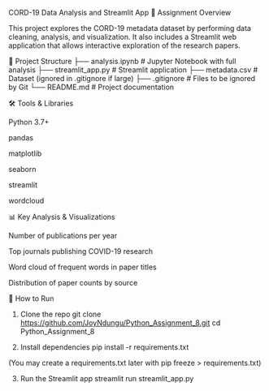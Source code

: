 CORD-19 Data Analysis and Streamlit App
📌 Assignment Overview

This project explores the CORD-19 metadata dataset by performing data cleaning, analysis, and visualization.
It also includes a Streamlit web application that allows interactive exploration of the research papers.


📂 Project Structure
├── analysis.ipynb       # Jupyter Notebook with full analysis
├── streamlit_app.py     # Streamlit application
├── metadata.csv         # Dataset (ignored in .gitignore if large)
├── .gitignore           # Files to be ignored by Git
└── README.md            # Project documentation

🛠️ Tools & Libraries

Python 3.7+

pandas

matplotlib

seaborn

streamlit

wordcloud

📊 Key Analysis & Visualizations

Number of publications per year

Top journals publishing COVID-19 research

Word cloud of frequent words in paper titles

Distribution of paper counts by source

🚀 How to Run
1. Clone the repo
git clone https://github.com/JoyNdungu/Python_Assignment_8.git
cd Python_Assignment_8

2. Install dependencies
pip install -r requirements.txt


(You may create a requirements.txt later with pip freeze > requirements.txt)

3. Run the Streamlit app
streamlit run streamlit_app.py
